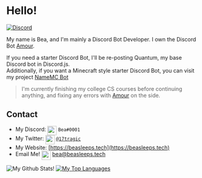 # Hello!

<div>
  <p>
    <a href="https://discord.gg/amour"><img src="https://discord.com/api/guilds/709794391950098484/embed.png" alt="Discord" /></a>
  </p>
</div>

My name is Bea, and I'm mainly a Discord Bot Developer. I own the Discord Bot [Amour](https://amourbot.com).

 
If you need a starter Discord Bot, I'll be re-posting Quantum, my base Discord bot in Discord.js. <br/>
Additionally, if you want a Minecraft style starter Discord Bot, you can visit my project [NameMC Bot](https://github.com/beasleeps/namemcbot) <br/>

> I'm currently finishing my college CS courses before continuing anything, and fixing any errors with [Amour](https://amourbot.com) on the side.

## Contact

- My Discord: <img src="https://raw.githubusercontent.com/beasleeps/beasleeps/master/discord.svg" width="24px" align="top"> `Bea#0001`
- My Twitter: <img src="https://raw.githubusercontent.com/beasleeps/beasleeps/master/twitter.svg" width="24px" align="top"> [`@17tragic`](https://twitter.com/17tragic)
- My Website: [https://beasleeps.tech](https://beasleeps.tech)
- Email Me! <img src="https://raw.githubusercontent.com/beasleeps/beasleeps/master/MailIOS.svg" width="24px" align="top"> [bea@beasleeps.tech](mailto:bea@beasleeps.tech)

![My Github Stats!](https://github-readme-stats.vercel.app/api?username=beasleeps&count_private=true&theme=dracula)
[![My Top Languages](https://github-readme-stats.vercel.app/api/top-langs/?username=beasleeps&layout=compact&theme=dracula)](https://github.com/anuraghazra/github-readme-stats)
